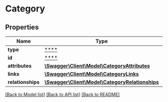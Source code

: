 # Category

## Properties
Name | Type | Description | Notes
------------ | ------------- | ------------- | -------------
**type** | [****](.md) |  | [optional] 
**id** | [****](.md) |  | [optional] 
**attributes** | [**\Swagger\Client\Model\CategoryAttributes**](CategoryAttributes.md) |  | [optional] 
**links** | [**\Swagger\Client\Model\CategoryLinks**](CategoryLinks.md) |  | [optional] 
**relationships** | [**\Swagger\Client\Model\CategoryRelationships**](CategoryRelationships.md) |  | [optional] 

[[Back to Model list]](../../README.md#documentation-for-models) [[Back to API list]](../../README.md#documentation-for-api-endpoints) [[Back to README]](../../README.md)

